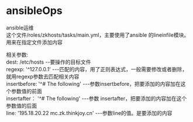 # ansibleOps
ansible运维  
这个文件/roles/zkhosts/tasks/main.yml，主要使用了ansible 的lineinfile模块。用来在指定文件添加内容  

相关参数:  
dest: /etc/hosts   --要操作的目标文件  
regexp: '^127.0.0.1' ---匹配的内容，用了正则表达式，一般需要修改或者删除，就用regexp参数去匹配相关内容  
insertbefore: '^# The following'  ---参数insertbefore，把要添加的内容加在这个参数值的前面  
insertafter： '^# The following'  ---参数 insertafter，把要添加的内容加在这个参数值的后面  
line: '195.18.20.22 mc.zk.thinkjoy.cn'  ---参数line的值。是要添加的内容  
